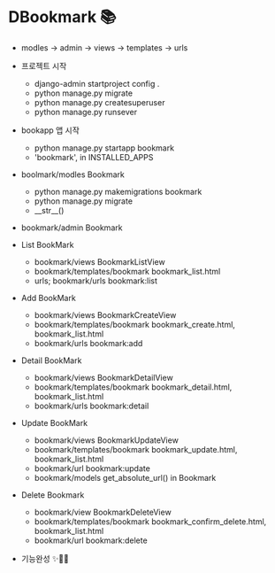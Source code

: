 # DBookmark 📚

- modles -> admin -> views -> templates -> urls


- 프로젝트 시작
  - django-admin startproject config .
  - python manage.py migrate
  - python manage.py createsuperuser
  - python manage.py runsever 
  

 - bookapp 앱 시작
    - python manage.py startapp bookmark
    - 'bookmark', in INSTALLED_APPS


 - boolmark/modles Bookmark
    - python manage.py makemigrations bookmark
    - python manage.py migrate 
    - \_\_str\_\_()
    

 - bookmark/admin Bookmark


 - List BookMark
    - bookmark/views BookmarkListView
    - bookmark/templates/bookmark bookmark_list.html
    - urls; bookmark/urls bookmark:list
    

 - Add BookMark
    - bookmark/views BookmarkCreateView
    - bookmark/templates/bookmark bookmark_create.html, bookmark_list.html
    - bookmark/urls bookmark:add
    

 - Detail BookMark
    - bookmark/views BookmarkDetailView
    - bookmark/templates/bookmark bookmark_detail.html, bookmark_list.html
    - bookmark/urls bookmark:detail


 - Update BookMark
    - bookmark/views BookmarkUpdateView
    - bookmark/templates/bookmark bookmark_update.html, bookmark_list.html
    - bookmark/url bookmark:update
    - bookmark/models get_absolute_url() in Bookmark
   

 - Delete Bookmark
   - bookmark/view BookmarkDeleteView
   - bookmark/templates/bookmark bookmark_confirm_delete.html, bookmark_list.html
   - bookmark/url bookmark:delete
   
- 기능완성 ✨🙆‍♀️